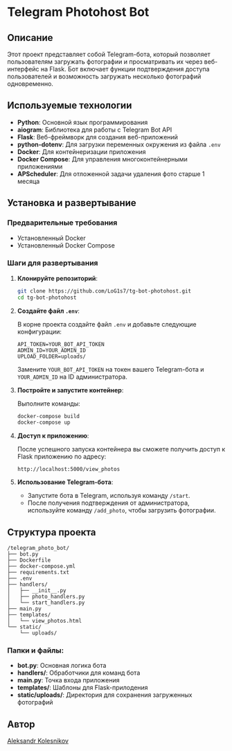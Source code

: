 # Telegram Photohost Bot

## Описание

Этот проект представляет собой Telegram-бота, который позволяет пользователям загружать фотографии и просматривать их через веб-интерфейс на Flask. Бот включает функции подтверждения доступа пользователей и возможность загружать несколько фотографий одновременно.

## Используемые технологии

- **Python**: Основной язык программирования
- **aiogram**: Библиотека для работы с Telegram Bot API
- **Flask**: Веб-фреймворк для создания веб-приложений
- **python-dotenv**: Для загрузки переменных окружения из файла `.env`
- **Docker**: Для контейнеризации приложения
- **Docker Compose**: Для управления многоконтейнерными приложениями
- **APScheduler**: Для отложенной задачи удаления фото старше 1 месяца

## Установка и развертывание

### Предварительные требования

- Установленный Docker
- Установленный Docker Compose

### Шаги для развертывания

1. **Клонируйте репозиторий**:

   ```bash
   git clone https://github.com/LoG1s7/tg-bot-photohost.git
   cd tg-bot-photohost
   ```

2. **Создайте файл `.env`**:

   В корне проекта создайте файл `.env` и добавьте следующие конфигурации:

   ```plaintext
   API_TOKEN=YOUR_BOT_API_TOKEN
   ADMIN_ID=YOUR_ADMIN_ID
   UPLOAD_FOLDER=uploads/
   ```

   Замените `YOUR_BOT_API_TOKEN` на токен вашего Telegram-бота и `YOUR_ADMIN_ID` на ID администратора.

3. **Постройте и запустите контейнер**:

   Выполните команды:

   ```bash
   docker-compose build
   docker-compose up
   ```

4. **Доступ к приложению**:

   После успешного запуска контейнера вы сможете получить доступ к Flask приложению по адресу:

   ```plaintext
   http://localhost:5000/view_photos
   ```

5. **Использование Telegram-бота**:

   - Запустите бота в Telegram, используя команду `/start`.
   - После получения подтверждения от администратора, используйте команду `/add_photo`, чтобы загрузить фотографии.

## Структура проекта

```
/telegram_photo_bot/
├── bot.py
├── Dockerfile
├── docker-compose.yml
├── requirements.txt
├── .env
├── handlers/
│   ├── __init__.py
│   ├── photo_handlers.py
│   └── start_handlers.py
├── main.py
├── templates/
│   └── view_photos.html
└── static/
    └── uploads/
```

### Папки и файлы:

- **bot.py**: Основная логика бота
- **handlers/**: Обработчики для команд бота
- **main.py**: Точка входа приложения
- **templates/**: Шаблоны для Flask-прилодения
- **static/uploads/**: Директория для сохранения загруженных фотографий

## Автор
[Aleksandr Kolesnikov](https://github.com/log1s7)
